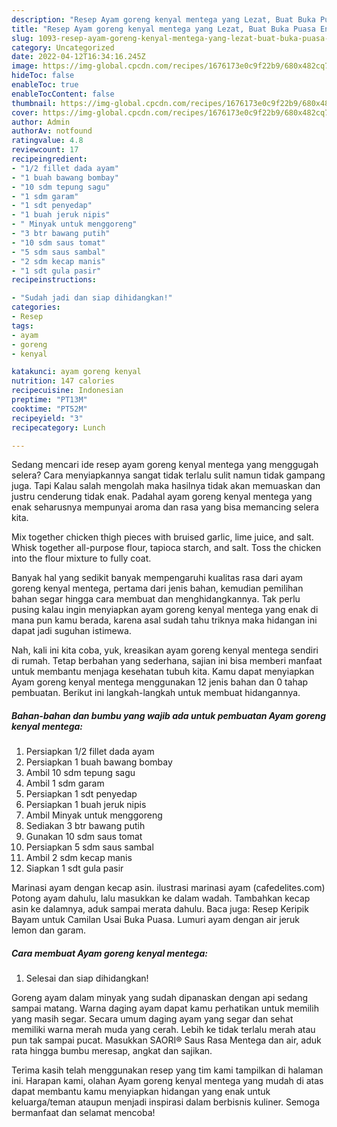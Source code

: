 ```yaml
---
description: "Resep Ayam goreng kenyal mentega yang Lezat, Buat Buka Puasa Enak"
title: "Resep Ayam goreng kenyal mentega yang Lezat, Buat Buka Puasa Enak"
slug: 1093-resep-ayam-goreng-kenyal-mentega-yang-lezat-buat-buka-puasa-enak
category: Uncategorized
date: 2022-04-12T16:34:16.245Z
image: https://img-global.cpcdn.com/recipes/1676173e0c9f22b9/680x482cq70/ayam-goreng-kenyal-mentega-foto-resep-utama.jpg
hideToc: false
enableToc: true
enableTocContent: false
thumbnail: https://img-global.cpcdn.com/recipes/1676173e0c9f22b9/680x482cq70/ayam-goreng-kenyal-mentega-foto-resep-utama.jpg
cover: https://img-global.cpcdn.com/recipes/1676173e0c9f22b9/680x482cq70/ayam-goreng-kenyal-mentega-foto-resep-utama.jpg
author: Admin
authorAv: notfound
ratingvalue: 4.8
reviewcount: 17
recipeingredient:
- "1/2 fillet dada ayam"
- "1 buah bawang bombay"
- "10 sdm tepung sagu"
- "1 sdm garam"
- "1 sdt penyedap"
- "1 buah jeruk nipis"
- " Minyak untuk menggoreng"
- "3 btr bawang putih"
- "10 sdm saus tomat"
- "5 sdm saus sambal"
- "2 sdm kecap manis"
- "1 sdt gula pasir"
recipeinstructions:

- "Sudah jadi dan siap dihidangkan!"
categories:
- Resep
tags:
- ayam
- goreng
- kenyal

katakunci: ayam goreng kenyal 
nutrition: 147 calories
recipecuisine: Indonesian
preptime: "PT13M"
cooktime: "PT52M"
recipeyield: "3"
recipecategory: Lunch

---
```



Sedang mencari ide resep ayam goreng kenyal mentega yang menggugah selera? Cara menyiapkannya sangat tidak terlalu sulit namun tidak gampang juga. Tapi Kalau salah mengolah maka hasilnya tidak akan memuaskan dan justru cenderung tidak enak. Padahal ayam goreng kenyal mentega yang enak seharusnya mempunyai aroma dan rasa yang bisa memancing selera kita.


Mix together chicken thigh pieces with bruised garlic, lime juice, and salt. Whisk together all-purpose flour, tapioca starch, and salt. Toss the chicken into the flour mixture to fully coat.

Banyak hal yang sedikit banyak mempengaruhi kualitas rasa dari ayam goreng kenyal mentega, pertama dari jenis bahan, kemudian pemilihan bahan segar hingga cara membuat dan menghidangkannya. Tak perlu pusing kalau ingin menyiapkan ayam goreng kenyal mentega yang enak di mana pun kamu berada, karena asal sudah tahu triknya maka hidangan ini dapat jadi suguhan istimewa.


Nah, kali ini kita coba, yuk, kreasikan ayam goreng kenyal mentega sendiri di rumah. Tetap berbahan yang sederhana, sajian ini bisa memberi manfaat untuk membantu menjaga kesehatan tubuh kita. Kamu dapat menyiapkan Ayam goreng kenyal mentega menggunakan 12 jenis bahan dan 0 tahap pembuatan. Berikut ini langkah-langkah untuk membuat hidangannya.

<!--inarticleads1-->

##### Bahan-bahan dan bumbu yang wajib ada untuk pembuatan Ayam goreng kenyal mentega:

1. Persiapkan 1/2 fillet dada ayam
1. Persiapkan 1 buah bawang bombay
1. Ambil 10 sdm tepung sagu
1. Ambil 1 sdm garam
1. Persiapkan 1 sdt penyedap
1. Persiapkan 1 buah jeruk nipis
1. Ambil  Minyak untuk menggoreng
1. Sediakan 3 btr bawang putih
1. Gunakan 10 sdm saus tomat
1. Persiapkan 5 sdm saus sambal
1. Ambil 2 sdm kecap manis
1. Siapkan 1 sdt gula pasir


Marinasi ayam dengan kecap asin. ilustrasi marinasi ayam (cafedelites.com) Potong ayam dahulu, lalu masukkan ke dalam wadah. Tambahkan kecap asin ke dalamnya, aduk sampai merata dahulu. Baca juga: Resep Keripik Bayam untuk Camilan Usai Buka Puasa. Lumuri ayam dengan air jeruk lemon dan garam. 

<!--inarticleads2-->

##### Cara membuat Ayam goreng kenyal mentega:


1. Selesai dan siap dihidangkan!

Goreng ayam dalam minyak yang sudah dipanaskan dengan api sedang sampai matang. Warna daging ayam dapat kamu perhatikan untuk memilih yang masih segar. Secara umum daging ayam yang segar dan sehat memiliki warna merah muda yang cerah. Lebih ke tidak terlalu merah atau pun tak sampai pucat. Masukkan SAORI® Saus Rasa Mentega dan air, aduk rata hingga bumbu meresap, angkat dan sajikan. 

Terima kasih telah menggunakan resep yang tim kami tampilkan di halaman ini. Harapan kami, olahan Ayam goreng kenyal mentega yang mudah di atas dapat membantu kamu menyiapkan hidangan yang enak untuk keluarga/teman ataupun menjadi inspirasi dalam berbisnis kuliner. Semoga bermanfaat dan selamat mencoba!
